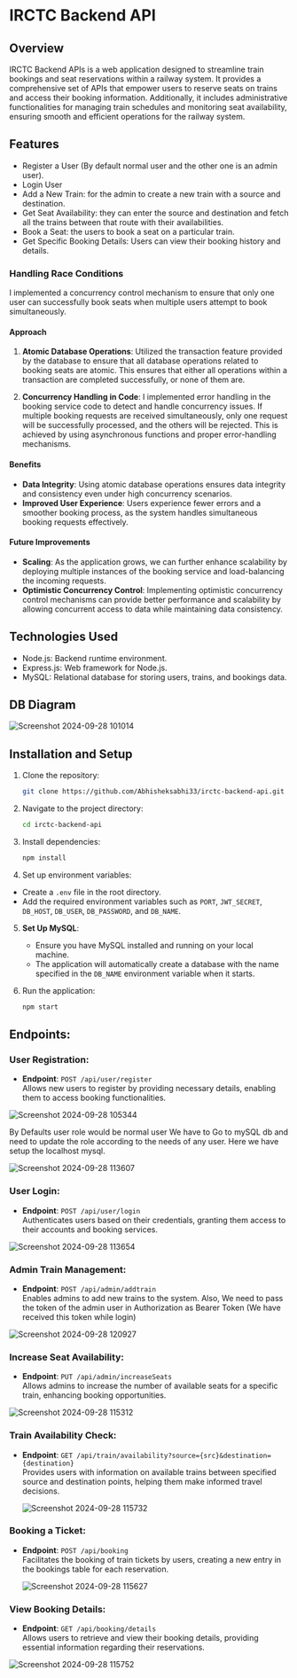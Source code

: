 
# IRCTC Backend API

## Overview
IRCTC Backend APIs is a web application designed to streamline train bookings and seat reservations within a railway system. It provides a comprehensive set of APIs that empower users to reserve seats on trains and access their booking information. Additionally, it includes administrative functionalities for managing train schedules and monitoring seat availability, ensuring smooth and efficient operations for the railway system.

## Features

- Register a User (By default normal user and the other one is an admin user).
- Login User
- Add a New Train: for the admin to create a new train with a source and destination.
- Get Seat Availability: they can enter the source and destination and fetch all the trains between that route with their availabilities.
- Book a Seat: the users to book a seat on a particular train.
- Get Specific Booking Details: Users can view their booking history and details.

### Handling Race Conditions

I implemented a concurrency control mechanism to ensure that only one user can successfully book seats when multiple users attempt to book simultaneously.

#### Approach

1. **Atomic Database Operations**: Utilized the transaction feature provided by the database to ensure that all database operations related to booking seats are atomic. This ensures that either all operations within a transaction are completed successfully, or none of them are.

2. **Concurrency Handling in Code**: I implemented error handling in the booking service code to detect and handle concurrency issues. If multiple booking requests are received simultaneously, only one request will be successfully processed, and the others will be rejected. This is achieved by using asynchronous functions and proper error-handling mechanisms.


#### Benefits

- **Data Integrity**: Using atomic database operations ensures data integrity and consistency even under high concurrency scenarios.
- **Improved User Experience**: Users experience fewer errors and a smoother booking process, as the system handles simultaneous booking requests effectively.

#### Future Improvements

- **Scaling**: As the application grows, we can further enhance scalability by deploying multiple instances of the booking service and load-balancing the incoming requests.
- **Optimistic Concurrency Control**: Implementing optimistic concurrency control mechanisms can provide better performance and scalability by allowing concurrent access to data while maintaining data consistency.

## Technologies Used

- Node.js: Backend runtime environment.
- Express.js: Web framework for Node.js.
- MySQL: Relational database for storing users, trains, and bookings data.

## DB Diagram

![Screenshot 2024-09-28 101014](https://github.com/user-attachments/assets/8dd9b7b1-5918-43fa-91b4-eca453fd542d)

## Installation and Setup

1. Clone the repository:
   ```bash
   git clone https://github.com/Abhisheksabhi33/irctc-backend-api.git
   ```
2. Navigate to the project directory:
   ```bash
   cd irctc-backend-api
   ```
3. Install dependencies:
   ```bash
   npm install
   ```
4. Set up environment variables:

- Create a `.env` file in the root directory.
- Add the required environment variables such as `PORT`, `JWT_SECRET`,  `DB_HOST`, `DB_USER`, `DB_PASSWORD`, and `DB_NAME`.

5. **Set Up MySQL**:
   - Ensure you have MySQL installed and running on your local machine.
   - The application will automatically create a database with the name specified in the `DB_NAME` environment variable when it starts.


6. Run the application:

   ```bash
   npm start
   ```


## Endpoints:

### User Registration:

- **Endpoint**: `POST /api/user/register`  
  Allows new users to register by providing necessary details, enabling them to access booking functionalities.


 ![Screenshot 2024-09-28 105344](https://github.com/user-attachments/assets/3dc6f6db-2a0f-4dd3-9ec5-a4e87bde8360)

 By Defaults user role would be normal user
 We have to Go to mySQL db and need to update the role according to the needs of any user.
 Here we have setup the localhost mysql.
 
![Screenshot 2024-09-28 113607](https://github.com/user-attachments/assets/1852979a-ddb0-42df-a922-fd3be892ac98)

### User Login:

- **Endpoint**: `POST /api/user/login`  
  Authenticates users based on their credentials, granting them access to their accounts and booking services.
  
 ![Screenshot 2024-09-28 113654](https://github.com/user-attachments/assets/3b73d395-a686-4610-9695-8c3ebb473e97)

### Admin Train Management:

- **Endpoint**: `POST /api/admin/addtrain`  
  Enables admins to add new trains to the system.
  Also, We need to pass the token of the admin user in Authorization as Bearer Token (We have received this token while login)

 ![Screenshot 2024-09-28 120927](https://github.com/user-attachments/assets/d0bdde09-ff2f-408e-80f3-34d617845d83)


### Increase Seat Availability:

- **Endpoint**: `PUT /api/admin/increaseSeats`  
  Allows admins to increase the number of available seats for a specific train, enhancing booking opportunities.
 
 ![Screenshot 2024-09-28 115312](https://github.com/user-attachments/assets/b0ef7526-00b3-402a-b4a8-e75dcfbed9f3)

### Train Availability Check:

- **Endpoint**: `GET /api/train/availability?source={src}&destination={destination}`  
  Provides users with information on available trains between specified source and destination points, helping them make informed travel decisions.

  ![Screenshot 2024-09-28 115732](https://github.com/user-attachments/assets/c6513666-ed71-42e9-aee5-0b398944b19c)


### Booking a Ticket:

- **Endpoint**: `POST /api/booking`  
  Facilitates the booking of train tickets by users, creating a new entry in the bookings table for each reservation.


  ![Screenshot 2024-09-28 115627](https://github.com/user-attachments/assets/d7e7a738-34c9-4aaf-9b92-f193e1e14636)


### View Booking Details:

- **Endpoint**: `GET /api/booking/details`  
  Allows users to retrieve and view their booking details, providing essential information regarding their reservations.

 ![Screenshot 2024-09-28 115752](https://github.com/user-attachments/assets/dd901fd8-455b-4cad-8b12-27c7c21ff46b)


